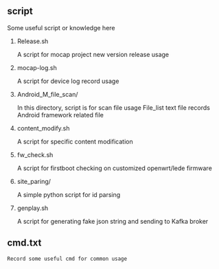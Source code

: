 ## script
Some useful script or knowledge here

1. Release.sh

    A script for mocap project new version release usage

2. mocap-log.sh

    A script for device log record usage

3. Android_M_file_scan/

    In this directory, script is for scan file usage
    File_list text file records Android framework related file

4. content_modify.sh

    A script for specific content modification

5. fw_check.sh

    A script for firstboot checking on customized openwrt/lede firmware

6. site_paring/

    A simple python script for id parsing

7. genplay.sh

    A script for generating fake json string and sending to Kafka broker

## cmd.txt

    Record some useful cmd for common usage
